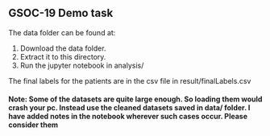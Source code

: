 ## GSOC-19 Demo task

The data folder can be found at:

1) Download the data folder.
2) Extract it to this directory.
3) Run the jupyter notebook in analysis/

The final labels for the patients are in the csv file in result/finalLabels.csv

#### Note: Some of the datasets are quite large enough. So loading them would crash your pc. Instead use the cleaned datasets saved in data/ folder. I have added notes in the notebook wherever such cases occur. Please consider them